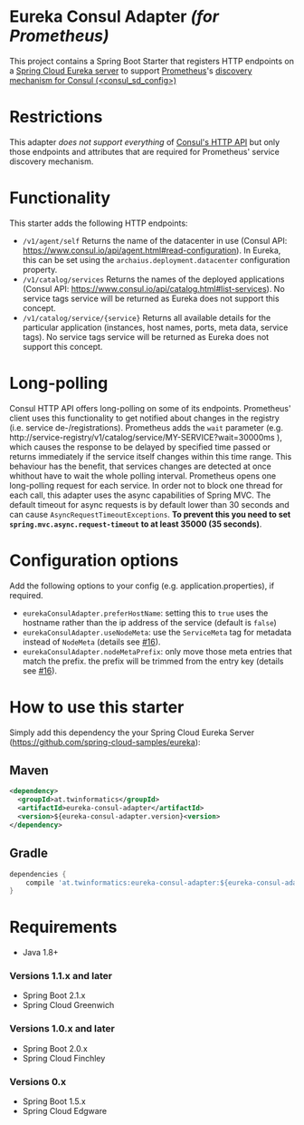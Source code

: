 # Eureka Consul Adapter _(for Prometheus)_

This project contains a Spring Boot Starter that registers HTTP endpoints on a [Spring Cloud Eureka server](https://cloud.spring.io/spring-cloud-netflix/) to support [Prometheus](https://prometheus.io/)'s 
[discovery mechanism for Consul (<consul_sd_config>)](https://prometheus.io/docs/prometheus/latest/configuration/configuration/#<consul_sd_config>)

# Restrictions
This adapter _does not support everything_ of [Consul's HTTP API](https://www.consul.io/api/index.html) 
but only those endpoints and attributes that are required for Prometheus' service discovery mechanism.

# Functionality

This starter adds the following HTTP endpoints:
- `/v1/agent/self` Returns the name of the datacenter in use (Consul API: https://www.consul.io/api/agent.html#read-configuration).
In Eureka, this can be set using the `archaius.deployment.datacenter` configuration property.
- `/v1/catalog/services` Returns the names of the deployed applications (Consul API: https://www.consul.io/api/catalog.html#list-services). 
No service tags service will be returned as Eureka does not support this concept.
- `/v1/catalog/service/{service}` Returns all available details for the particular application 
(instances, host names, ports, meta data, service tags). No service tags service will be returned as Eureka does not support this concept.

# Long-polling

Consul HTTP API offers long-polling on some of its endpoints. Prometheus' client uses this functionality to get 
notified about changes in the registry (i.e. service de-/registrations). Prometheus adds the `wait` parameter 
(e.g. http://service-registry/v1/catalog/service/MY-SERVICE?wait=30000ms ), which causes the response
to be delayed by specified time passed or returns immediately if the service itself changes within this time range.
This behaviour has the benefit, that services changes are detected at once whithout have to wait the whole polling interval.
Prometheus opens one long-polling request for each service. In order not to block one thread for each call, this adapter
uses the async capabilities of Spring MVC. The default timeout for async requests is by default lower than 30 seconds
 and can cause `AsyncRequestTimeoutExceptions`. **To prevent this you need to set `spring.mvc.async.request-timeout` to
 at least 35000 (35 seconds)**.

# Configuration options
Add the following options to your config (e.g. application.properties), if required.
- `eurekaConsulAdapter.preferHostName`: setting this to `true` uses the hostname rather than the ip address of the service (default is `false`)
- `eurekaConsulAdapter.useNodeMeta`: use the `ServiceMeta` tag for metadata instead of `NodeMeta` (details see [#16](https://github.com/twinformatics/eureka-consul-adapter/pull/16)).
- `eurekaConsulAdapter.nodeMetaPrefix`: only move those meta entries that match the prefix. the prefix will be trimmed from the entry key (details see [#16](https://github.com/twinformatics/eureka-consul-adapter/pull/16)).

# How to use this starter

Simply add this dependency the your Spring Cloud Eureka Server (https://github.com/spring-cloud-samples/eureka):

## Maven
```xml
<dependency>
  <groupId>at.twinformatics</groupId>
  <artifactId>eureka-consul-adapter</artifactId>
  <version>${eureka-consul-adapter.version}<version>
</dependency>
```

## Gradle
```groovy
dependencies {
    compile 'at.twinformatics:eureka-consul-adapter:${eureka-consul-adapter.version}'
}
```

# Requirements

- Java 1.8+

### Versions 1.1.x and later
- Spring Boot 2.1.x
- Spring Cloud Greenwich

### Versions 1.0.x and later
- Spring Boot 2.0.x
- Spring Cloud Finchley

### Versions 0.x
- Spring Boot 1.5.x 
- Spring Cloud Edgware



